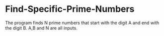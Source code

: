 # Find-Specific-Prime-Numbers
The program finds N prime numbers that start with the digit A and end with the digit B. A,B and N are all inputs.

